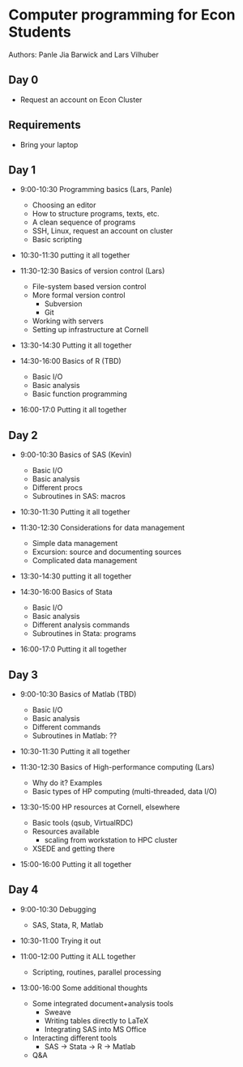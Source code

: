 Computer programming for Econ Students
======================================

Authors: Panle Jia Barwick and Lars Vilhuber

Day 0
-----
* Request an account on Econ Cluster

Requirements
------------
* Bring your laptop

Day 1
-----
* 9:00-10:30 Programming basics (Lars, Panle)
	* Choosing an editor
  	* How to structure programs, texts, etc.
	* A clean sequence of programs
	* SSH, Linux, request an account on cluster
	* Basic scripting

* 10:30-11:30 putting it all together

* 11:30-12:30 Basics of version control (Lars)
	* File-system based version control 
  	* More formal version control
		- Subversion
		- Git
	* Working with servers
	* Setting up infrastructure at Cornell

* 13:30-14:30 Putting it all together

* 14:30-16:00 Basics of R (TBD)
	* Basic I/O
	* Basic analysis
	* Basic function programming

* 16:00-17:0 Putting it all together

Day 2
-----
* 9:00-10:30 Basics of SAS (Kevin)
  * Basic I/O
  * Basic analysis
  * Different procs
  * Subroutines in SAS: macros

* 10:30-11:30 Putting it all together

* 11:30-12:30 Considerations for data management
  * Simple data management
  * Excursion: source and documenting sources
  * Complicated data management

* 13:30-14:30 putting it all together

* 14:30-16:00 Basics of Stata
  * Basic I/O
  * Basic analysis
  * Different analysis commands
  * Subroutines in Stata: programs

* 16:00-17:0 Putting it all together

Day 3
-----
* 9:00-10:30 Basics of Matlab (TBD)
  * Basic I/O
  * Basic analysis
  * Different commands
  * Subroutines in Matlab: ??

* 10:30-11:30 Putting it all together

* 11:30-12:30 Basics of High-performance computing (Lars)
  * Why do it? Examples
  * Basic types of HP computing (multi-threaded, data I/O)

* 13:30-15:00 HP resources at Cornell, elsewhere
  * Basic tools (qsub, VirtualRDC)
  * Resources available
    * scaling from workstation to HPC cluster
  * XSEDE and getting there

* 15:00-16:00 Putting it all together

Day 4
-----
* 9:00-10:30 Debugging
  * SAS, Stata, R, Matlab

* 10:30-11:00 Trying it out

* 11:00-12:00 Putting it ALL together
  * Scripting, routines, parallel processing

* 13:00-16:00 Some additional thoughts
  * Some integrated document+analysis tools
    - Sweave
    - Writing tables directly to LaTeX
    - Integrating SAS into MS Office
  * Interacting different tools
    - SAS -> Stata -> R -> Matlab
  * Q&A



